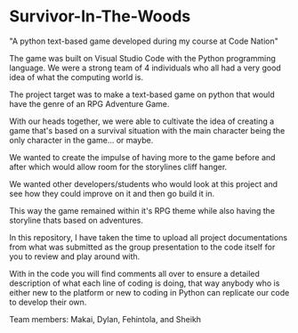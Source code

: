# Survivor-In-The-Woods
"A python text-based game developed during my course at Code Nation"

The game was built on Visual Studio Code with the Python programming language.
We were a strong team of 4 individuals who all had a very good idea of what the computing world is.

The project target was to make a text-based game on python that would have the genre of an RPG Adventure Game.

With our heads together, we were able to cultivate the idea of creating a game that's based on a survival situation with the main character being the only character in the game... or maybe.

We wanted to create the impulse of having more to the game before and after which would allow room for the storylines cliff hanger.

We wanted other developers/students who would look at this project and see how they could improve on it and then go build it in. 

This way the game remained within it's RPG theme while also having the storyline thats based on adventures. 

In this repository, I have taken the time to upload all project documentations from what was submitted as the group presentation to the code itself for you to review and play around with. 

With in the code you will find comments all over to ensure a detailed description of what each line of coding is doing, that way anybody who is either new to the platform or new to coding in Python can replicate our code to develop their own. 

Team members:
Makai, Dylan, Fehintola, and Sheikh

